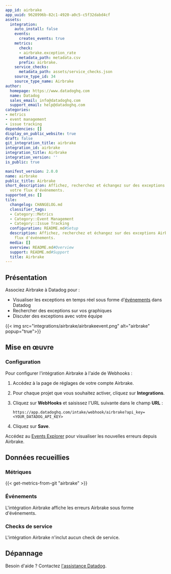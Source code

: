 ```yaml
---
app_id: airbrake
app_uuid: 9628996b-82c1-4920-a0c5-c5f32dabd4cf
assets:
  integration:
    auto_install: false
    events:
      creates_events: true
    metrics:
      check:
      - airbrake.exception_rate
      metadata_path: metadata.csv
      prefix: airbrake.
    service_checks:
      metadata_path: assets/service_checks.json
    source_type_id: 34
    source_type_name: Airbrake
author:
  homepage: https://www.datadoghq.com
  name: Datadog
  sales_email: info@datadoghq.com
  support_email: help@datadoghq.com
categories:
- metrics
- event management
- issue tracking
dependencies: []
display_on_public_website: true
draft: false
git_integration_title: airbrake
integration_id: airbrake
integration_title: Airbrake
integration_version: ''
is_public: true

manifest_version: 2.0.0
name: airbrake
public_title: Airbrake
short_description: Affichez, recherchez et échangez sur des exceptions Airbrake dans
  votre flux d'événements.
supported_os: []
tile:
  changelog: CHANGELOG.md
  classifier_tags:
  - Category::Metrics
  - Category::Event Management
  - Category::Issue Tracking
  configuration: README.md#Setup
  description: Affichez, recherchez et échangez sur des exceptions Airbrake dans votre
    flux d'événements.
  media: []
  overview: README.md#Overview
  support: README.md#Support
  title: Airbrake
---
```


<!--  SOURCED FROM https://github.com/DataDog/integrations-internal-core -->
## Présentation

Associez Airbrake à Datadog pour :

- Visualiser les exceptions en temps réel sous forme d'[événements][1] dans Datadog
- Rechercher des exceptions sur vos graphiques
- Discuter des exceptions avec votre équipe

{{< img src="integrations/airbrake/airbrakeevent.png" alt="airbrake" popup="true">}}

## Mise en œuvre

### Configuration

Pour configurer l'intégration Airbrake à l'aide de Webhooks :

1. Accédez à la page de réglages de votre compte Airbrake.

2. Pour chaque projet que vous souhaitez activer, cliquez sur **Integrations**.

3. Cliquez sur **WebHooks** et saisissez l'URL suivante dans le champ **URL** :

    ```text
    https://app.datadoghq.com/intake/webhook/airbrake?api_key=<YOUR_DATADOG_API_KEY>
    ```

4. Cliquez sur **Save**.

Accédez au [Events Explorer][2] pour visualiser les nouvelles erreurs depuis Airbrake.

## Données recueillies

### Métriques
{{< get-metrics-from-git "airbrake" >}}


### Événements

L'intégration Airbrake affiche les erreurs Airbrake sous forme d'événements.

### Checks de service

L'intégration Airbrake n'inclut aucun check de service.

## Dépannage

Besoin d'aide ? Contactez [l'assistance Datadog][4].

[1]: https://docs.datadoghq.com/fr/events/
[2]: https://app.datadoghq.com/event/explorer
[3]: https://github.com/DataDog/integrations-internal-core/blob/main/airbrake/metadata.csv
[4]: https://docs.datadoghq.com/fr/help/
